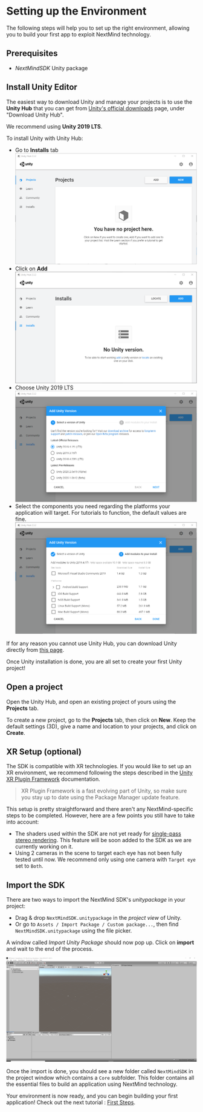 # Setting up the Environment

The following steps will help you to set up the right environment, allowing you to build your first app to exploit NextMind technology.

## Prerequisites

- *NextMindSDK* Unity package

## Install Unity Editor

The easiest way to download Unity and manage your projects is to use the **Unity Hub** that you can get from [Unity's official downloads](https://unity3d.com/get-unity/download) page, under "Download Unity Hub".

We recommend using **Unity 2019 LTS**.

To install Unity with Unity Hub:

- Go to **Installs** tab ![UH_main](images/UnityHub/UH_main.png)
- Click on **Add** ![UH_installs](images/UnityHub/UH_installs.png)
- Choose Unity 2019 LTS![UH_addVersion](images/UnityHub/UH_addVersion.png)
- Select the components you need regarding the platforms your application will target. For tutorials to function, the default values are fine. ![UH_modules](images/UnityHub/UH_modules.png)

If for any reason you cannot use Unity Hub, you can download Unity directly from [this page](https://unity3d.com/fr/get-unity/download/archive).

Once Unity installation is done, you are all set to create your first Unity project!

## Open a project

Open the Unity Hub, and open an existing project of yours using the **Projects** tab.

To create a new project, go to the **Projects** tab, then click on **New**. Keep the default settings (3D), give a name and location to your projects, and click on **Create**.


## XR Setup (optional)

The SDK is compatible with XR technologies. If you would like to set up an XR environment, we recommend following the steps described in the [Unity XR Plugin Framework](https://docs.unity3d.com/Manual/configuring-project-for-xr.html) documentation. 

<blockquote class="note-block">XR Plugin Framework is a fast evolving part of Unity, so make sure you stay up to date using the Package Manager update feature.</blockquote>

This setup is pretty straightforward and there aren't any NextMind-specific steps to be completed. However, here are a few points you still have to take into account:

- The shaders used within the SDK are not yet ready for [single-pass stereo rendering](https://docs.unity3d.com/Manual/SinglePassStereoRendering.html). This feature will be soon added to the SDK as we are currently working on it.
- Using 2 cameras in the scene to target each eye has not been fully tested until now. We recommend only using one camera with `Target eye` set to `Both`.

## Import the SDK

There are two ways to import the NextMind SDK's *unitypackage* in your project:

- Drag & drop `NextMindSDK.unitypackage` in the *project view* of Unity. 
- Or go to `Assets / Import Package / Custom package...`, then find `NextMindSDK.unitypackage` using the file picker.

A window called *Import Unity Package* should now pop up. Click on **import** and wait to the end of the process.

![ImportPackage](images/Export_1.gif)

Once the import is done, you should see a new folder called `NextMindSDK` in the project window which contains a `Core` subfolder. This folder contains all the essential files to build an application using NextMind technology.

Your environment is now ready, and you can begin building your first application! Check out the next tutorial : [First Steps](building-first-application.md).  

